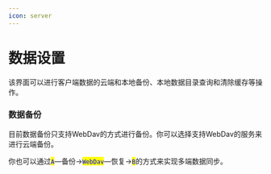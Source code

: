 ```yaml
---
icon: server
---
```


# 数据设置

该界面可以进行客户端数据的云端和本地备份、本地数据目录查询和清除缓存等操作。



### 数据备份

目前数据备份只支持WebDav的方式进行备份。你可以选择支持WebDav的服务来进行云端备份。

你也可以通过<mark style="color:blue;">`A`</mark>—备份→<mark style="color:blue;">`WebDav`</mark>—恢复→<mark style="color:blue;">`B`</mark>的方式来实现多端数据同步。



